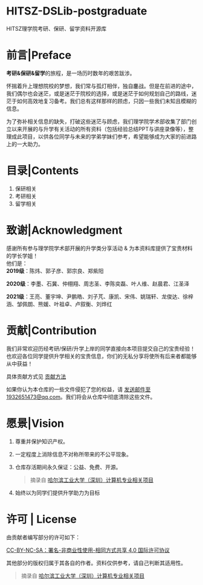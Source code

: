 # HITSZ-DSLib-postgraduate
 HITSZ理学院考研、保研、留学资料开源库

# 前言|Preface

**考研&保研&留学**的旅程，是一场历时数年的艰苦跋涉。  

怀揣着升上理想院校的梦想，我们常与孤灯相伴，独自鏖战。但是在前进的途中，我们偶尔也会迷茫，或是迷茫于院校的选择，或是迷茫于如何规划自己的路线，迷茫于如何高效地复习备考。我们总有这样那样的顾虑，只因一些我们未知且模糊的信息。

为了弥补相关信息的缺失，打破这些迷茫与顾虑，我们理学院学术部收集了部门创立以来开展的与升学有关活动的所有资料（包括经验总结PPT与讲座录像等），整理成此项目，以供各位同学与未来的学弟学妹们参考，希望能够成为大家的前进路上的一大助力。

# 目录|Contents

1. 保研相关  
2. 考研相关  
3. 留学相关  

# 致谢|Acknowledgment
感谢所有参与理学院学术部开展的升学类分享活动 & 为本资料库提供了宝贵材料的学长学姐！  
他们是：  
**2019级**：陈炜、郭子彦、郭宗良、郑紫阳

**2020级**：李墨、石冀、仲栩翔、周志圣、李陈奕磊、叶人维、赵晨君、江圣泽  

**2021级**：王亮、董宇坤、尹鹏皓、刘子芃、康凯、宋伟、姚瑞轩、龙俊达、徐梓涵、邹佩朗、熊媛、叶祖卓、卢叙衡、刘烨红

# 贡献|Contribution
我们非常欢迎历经考研/保研/升学上岸的同学直接向本项目提交自己的宝贵经验！也欢迎各位同学提供升学相关的宝贵信息，你们的无私分享将使所有后来者都能够从中获益！  

具体贡献方式见 [贡献方法](https://github.com/lampethereal/HITSZ-DSLib-postgraduate/blob/main/%E8%B4%A1%E7%8C%AE%E6%96%B9%E6%B3%95.md)  

如果你认为本仓库的一些文件侵犯了您的权益，请 发送邮件至1932651473@qq.com。我们将会从仓库中彻底清除这些文件。
# 愿景|Vision
1. 尊重并保护知识产权。  
2. 一定程度上消除信息不对称所带来的不公平现象。  
3. 仓库存活期间永久保证：公益、免费、开源。  

    >摘录自 [哈尔滨工业大学（深圳）计算机专业相关项目](https://github.com/HITSZ-OpenCS/HITSZ-OpenCS?tab=readme-ov-file#%E7%9B%AE%E5%BD%95--contents)  
4. 始终以为同学们提供升学助力为目标

# 许可 | License
由贡献者编写部分的许可如下：

[CC-BY-NC-SA：署名-非商业性使用-相同方式共享 4.0 国际许可协议](https://creativecommons.org/licenses/by-nc-sa/4.0/deed.en)

其他部分的版权归属于其各自的作者。资料仅供参考，请自己判断其适用性。

>摘录自 [哈尔滨工业大学（深圳）计算机专业相关项目](https://github.com/HITSZ-OpenCS/HITSZ-OpenCS?tab=readme-ov-file#%E7%9B%AE%E5%BD%95--contents)  
